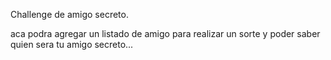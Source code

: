Challenge de amigo secreto.

aca podra agregar un listado de amigo para realizar un sorte y poder saber quien sera tu amigo secreto...
